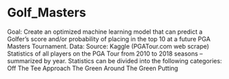 # Golf_Masters
Goal: 
  Create an optimized machine learning model that can predict a Golfer’s score and/or probability of placing in the top 10 at a future        PGA Masters Tournament.
Data: Source: 
  Kaggle (PGATour.com web scrape)
  Statistics of all players on the PGA Tour from 2010 to 2018 seasons – summarized by year.
  Statistics can be divided into the following categories:
    Off The Tee
    Approach The Green
    Around The Green
    Putting
  
